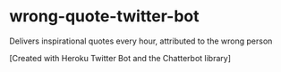 # wrong-quote-twitter-bot
Delivers inspirational quotes every hour, attributed to the wrong person

[Created with Heroku Twitter Bot and the Chatterbot library]

